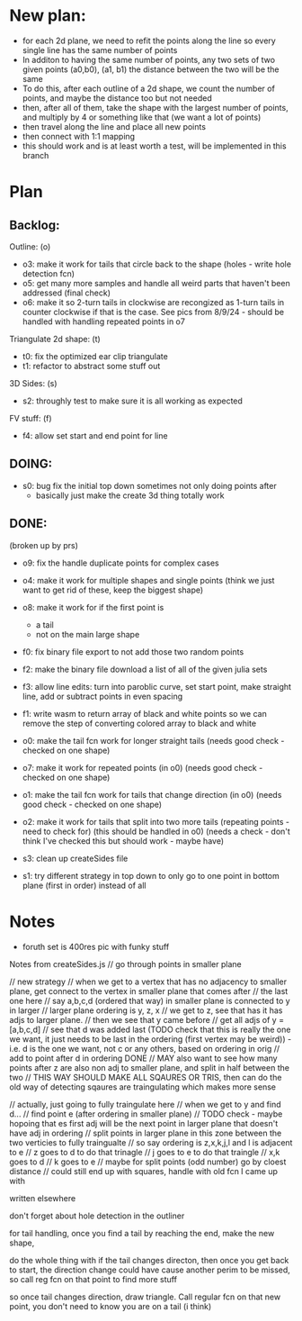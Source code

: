 # New plan:

- for each 2d plane, we need to refit the points along the line so every single line has the same number of points
- In additon to having the same number of points, any two sets of two given points (a0,b0), (a1, b1) the distance between the two will be the same
- To do this, after each outline of a 2d shape, we count the number of points, and maybe the distance too but not needed
- then, after all of them, take the shape with the largest number of points, and multiply by 4 or something like that (we want a lot of points)
- then travel along the line and place all new points
- then connect with 1:1 mapping
- this should work and is at least worth a test, will be implemented in this branch

# Plan

## Backlog:

Outline: (o)

- o3: make it work for tails that circle back to the shape (holes - write hole detection fcn)
- o5: get many more samples and handle all weird parts that haven't been addressed (final check)
- o6: make it so 2-turn tails in clockwise are recongized as 1-turn tails in counter clockwise if that is the case. See pics from 8/9/24 - should be handled with handling repeated points in o7

Triangulate 2d shape: (t)

- t0: fix the optimized ear clip triangulate
- t1: refactor to abstract some stuff out

3D Sides: (s)

- s2: throughly test to make sure it is all working as expected

FV stuff: (f)

- f4: allow set start and end point for line

## DOING:

- s0: bug fix the initial top down sometimes not only doing points after
  - basically just make the create 3d thing totally work

## DONE:

(broken up by prs)

- o9: fix the handle duplicate points for complex cases

- o4: make it work for multiple shapes and single points (think we just want to get rid of these, keep the biggest shape)
- o8: make it work for if the first point is

  - a tail
  - not on the main large shape

- f0: fix binary file export to not add those two random points
- f2: make the binary file download a list of all of the given julia sets
- f3: allow line edits: turn into paroblic curve, set start point, make straight line, add or subtract points in even spacing
- f1: write wasm to return array of black and white points so we can remove the step of converting colored array to black and white
- o0: make the tail fcn work for longer straight tails (needs good check - checked on one shape)
- o7: make it work for repeated points (in o0) (needs good check - checked on one shape)
- o1: make the tail fcn work for tails that change direction (in o0) (needs good check - checked on one shape)
- o2: make it work for tails that split into two more tails (repeating points - need to check for) (this should be handled in o0) (needs a check - don't think I've checked this but should work - maybe have)

- s3: clean up createSides file
- s1: try different strategy in top down to only go to one point in bottom plane (first in order) instead of all

# Notes

- foruth set is 400res pic with funky stuff

Notes from createSides.js
// go through points in smaller plane

// new strategy
// when we get to a vertex that has no adjacency to smaller plane, get connect to the vertex in smaller plane that comes after
// the last one here
// say a,b,c,d (ordered that way) in smaller plane is connected to y in larger
// larger plane ordering is y, z, x
// we get to z, see that has it has adjs to larger plane.
// then we see that y came before
// get all adjs of y = [a,b,c,d]
// see that d was added last (TODO check that this is really the one we want, it just needs to be last in the ordering (first vertex may be weird)) - i.e. d is the one we want, not c or any others, based on ordering in orig
// add to point after d in ordering DONE
// MAY also want to see how many points after z are also non adj to smaller plane, and split in half between the two
// THIS WAY SHOULD MAKE ALL SQAURES OR TRIS, then can do the old way of detecting sqaures are traingulating which makes more sense

// actually, just going to fully traingulate here
// when we get to y and find d...
// find point e (after ordering in smaller plane)
// TODO check - maybe hopoing that es first adj will be the next point in larger plane that doesn't have adj in ordering
// split points in larger plane in this zone between the two verticies to fully traingualte
// so say ordering is z,x,k,j,l and l is adjacent to e
// z goes to d to do that trinagle
// j goes to e to do that traingle
// x,k goes to d
// k goes to e
// maybe for split points (odd number) go by cloest distance
// could still end up with squares, handle with old fcn I came up with

written elsewhere

don't forget about hole detection in the outliner

for tail handling, once you find a tail by reaching the end, make the new shape,

do the whole thing with if the tail changes directon, then once you get back to start, the direction change could have cause another perim to be missed, so call reg fcn on that point to find more stuff

so once tail changes direction, draw triangle. Call regular fcn on that new point, you don't need to know you are on a tail (i think)
